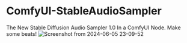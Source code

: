 # ComfyUI-StableAudioSampler
The New Stable Diffusion Audio Sampler 1.0 In a ComfyUI Node. Make some beats!
![Screenshot from 2024-06-05 23-09-52](https://github.com/lks-ai/ComfyUI-StableAudioSampler/assets/163685473/037a23a7-0183-45b0-ae07-935664ba6dc7)
